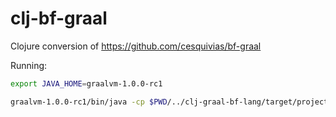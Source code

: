 # clj-bf-graal

Clojure conversion of https://github.com/cesquivias/bf-graal

Running:

```sh
export JAVA_HOME=graalvm-1.0.0-rc1

graalvm-1.0.0-rc1/bin/java -cp $PWD/../clj-graal-bf-lang/target/project.jar:$PWD/target/project.jar -XX:-UseJVMCIClassLoader language.bf ./examples/mandelbrot.bf
```